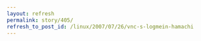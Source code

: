 ```yaml
---
layout: refresh
permalink: story/405/
refresh_to_post_id: /linux/2007/07/26/vnc-s-logmein-hamachi
---
```

